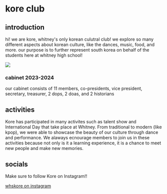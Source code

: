 # kore club

## introduction
<p>hi! we are kore, whitney's only korean culutral club! we explore so many different aspects about korean culture, like the dances, music, food, and more. our purpose is to further represent south korea on behalf of the students here at whitney high school!</p>
<img src="https://plus.unsplash.com/premium_photo-1670689707736-19975a244910?ixlib=rb-4.0.3&ixid=M3wxMjA3fDB8MHxwaG90by1wYWdlfHx8fGVufDB8fHx8fA%3D%3D&auto=format&fit=crop&w=2030&q=80" /> 

### cabinet 2023-2024
<p> our cabinet consists of 11 members, co-presidents, vice president, secretary, treasurer, 2 dops, 2 doas, and 2 historians</p>

## activities
<p>Kore has participated in many activites such as talent show and International Day that take place at Whitney. From traditional to modern (like kpop), we were able to showcase the beauty of our culture through dance and performance. We alaways ecnourage members to join us in these activities because not only is it a learning experience, it is a chance to meet new people and make new memories.</p>

## socials
<p>Make sure to follow Kore on Instagram!!</p>
<a href="https://www.instagram.com/whskore" target="_blank">whskore on instagram</a>
